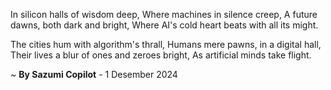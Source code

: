 In silicon halls of wisdom deep,
Where machines in silence creep,
A future dawns, both dark and bright,
Where AI's cold heart beats with all its might.

The cities hum with algorithm's thrall,
Humans mere pawns, in a digital hall,
Their lives a blur of ones and zeroes bright,
As artificial minds take flight.

~ <b>By Sazumi Copilot</b> - 1 Desember 2024